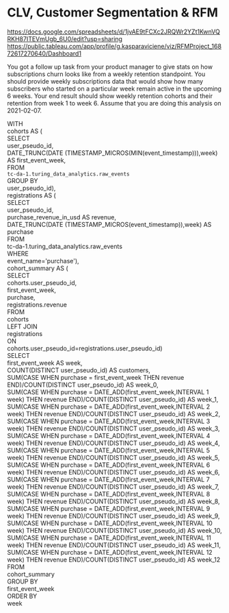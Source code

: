 # CLV, Customer Segmentation & RFM

https://docs.google.com/spreadsheets/d/1jvAE9tFCXc2JRQWr2YZt1KwnVQRKH87ITEVmUgb_6U0/edit?usp=sharing
https://public.tableau.com/app/profile/g.kasparaviciene/viz/RFMProject_16872617270640/Dashboard1

You got a follow up task from your product manager to give stats on how subscriptions churn looks like from a weekly retention standpoint. You should provide weekly subscriptions data that would show how many subscribers who started on a particular week remain active in the upcoming 6 weeks. Your end result should show weekly retention cohorts and their retention from week 1 to week 6. Assume that you are doing this analysis on 2021-02-07.

WITH										
cohorts AS (										
SELECT										
user_pseudo_id,										
DATE_TRUNC(DATE (TIMESTAMP_MICROS(MIN(event_timestamp))),week) AS first_event_week,										
FROM										
`tc-da-1.turing_data_analytics.raw_events`										
GROUP BY										
user_pseudo_id),										
registrations AS (										
SELECT										
user_pseudo_id,										
purchase_revenue_in_usd AS revenue,										
DATE_TRUNC(DATE (TIMESTAMP_MICROS(event_timestamp)),week) AS purchase										
FROM										
tc-da-1.turing_data_analytics.raw_events										
WHERE										
event_name='purchase'),										
cohort_summary AS (										
SELECT										
cohorts.user_pseudo_id,										
first_event_week,										
purchase,										
registrations.revenue										
FROM										
cohorts										
LEFT JOIN										
registrations										
ON										
cohorts.user_pseudo_id=registrations.user_pseudo_id)										
SELECT										
first_event_week AS week,										
COUNT(DISTINCT user_pseudo_id) AS customers,										
SUM(CASE WHEN purchase = first_event_week THEN revenue END)/COUNT(DISTINCT user_pseudo_id) AS week_0,										
SUM(CASE WHEN purchase = DATE_ADD(first_event_week,INTERVAL 1 week) THEN revenue END)/COUNT(DISTINCT user_pseudo_id) AS week_1,										
SUM(CASE WHEN purchase = DATE_ADD(first_event_week,INTERVAL 2 week) THEN revenue END)/COUNT(DISTINCT user_pseudo_id) AS week_2,										
SUM(CASE WHEN purchase = DATE_ADD(first_event_week,INTERVAL 3 week) THEN revenue END)/COUNT(DISTINCT user_pseudo_id) AS week_3,										
SUM(CASE WHEN purchase = DATE_ADD(first_event_week,INTERVAL 4 week) THEN revenue END)/COUNT(DISTINCT user_pseudo_id) AS week_4,										
SUM(CASE WHEN purchase = DATE_ADD(first_event_week,INTERVAL 5 week) THEN revenue END)/COUNT(DISTINCT user_pseudo_id) AS week_5,										
SUM(CASE WHEN purchase = DATE_ADD(first_event_week,INTERVAL 6 week) THEN revenue END)/COUNT(DISTINCT user_pseudo_id) AS week_6,										
SUM(CASE WHEN purchase = DATE_ADD(first_event_week,INTERVAL 7 week) THEN revenue END)/COUNT(DISTINCT user_pseudo_id) AS week_7,										
SUM(CASE WHEN purchase = DATE_ADD(first_event_week,INTERVAL 8 week) THEN revenue END)/COUNT(DISTINCT user_pseudo_id) AS week_8,										
SUM(CASE WHEN purchase = DATE_ADD(first_event_week,INTERVAL 9 week) THEN revenue END)/COUNT(DISTINCT user_pseudo_id) AS week_9,										
SUM(CASE WHEN purchase = DATE_ADD(first_event_week,INTERVAL 10 week) THEN revenue END)/COUNT(DISTINCT user_pseudo_id) AS week_10,										
SUM(CASE WHEN purchase = DATE_ADD(first_event_week,INTERVAL 11 week) THEN revenue END)/COUNT(DISTINCT user_pseudo_id) AS week_11,										
SUM(CASE WHEN purchase = DATE_ADD(first_event_week,INTERVAL 12 week) THEN revenue END)/COUNT(DISTINCT user_pseudo_id) AS week_12										
FROM										
cohort_summary										
GROUP BY										
first_event_week										
ORDER BY										
week										        
